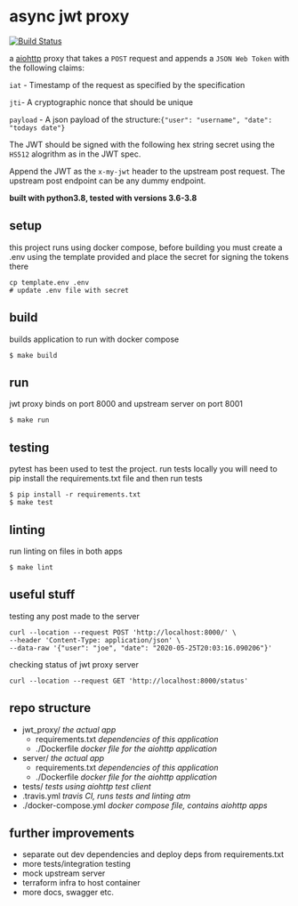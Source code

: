 # async jwt proxy 

[![Build Status](https://travis-ci.com/pathespe/jwt-proxy.svg?branch=master)](https://travis-ci.com/pathespe/jwt-proxy)

a [aiohttp](https://docs.aiohttp.org/en/stable/) proxy that takes a `POST` request and appends a `JSON Web Token` with the following claims:

`iat` - Timestamp of the request as specified by the specification

`jti`- A cryptographic nonce that should be unique

`payload` - A json payload of the structure:`{"user": "username", "date": "todays date"}`

The JWT should be signed with the following hex string secret using the `HS512` alogrithm as in the JWT spec.

Append the JWT as the `x-my-jwt` header to the upstream post request. The upstream post endpoint can be any dummy endpoint. 


__built with python3.8, tested with versions 3.6-3.8__

## setup

this project runs using docker compose, before building you must create a .env using the template provided and place the secret for signing the tokens there
```
cp template.env .env
# update .env file with secret
```


## build 
builds application to run with docker compose
```
$ make build
```

## run 
jwt proxy binds on port 8000 and upstream server on port 8001
```
$ make run
```

## testing
pytest has been used to test the project. run tests locally you will need to pip install the requirements.txt file and then run tests

```
$ pip install -r requirements.txt
$ make test
```

## linting
run linting on files in both apps
```
$ make lint 
```
## useful stuff

testing any post made to the server
```
curl --location --request POST 'http://localhost:8000/' \
--header 'Content-Type: application/json' \
--data-raw '{"user": "joe", "date": "2020-05-25T20:03:16.090206"}'
```

checking status of jwt proxy server
```
curl --location --request GET 'http://localhost:8000/status'
```

## repo structure
 - jwt_proxy/ *the actual app*
    - requirements.txt *dependencies of this application*
    - ./Dockerfile *docker file for the aiohttp application*
 - server/ *the actual app*
    - requirements.txt *dependencies of this application*
    - ./Dockerfile *docker file for the aiohttp application*
 - tests/ *tests using aiohttp test client*
 - .travis.yml *travis CI, runs tests and linting atm*
 - ./docker-compose.yml *docker compose file, contains aiohttp apps*


## further improvements

 - separate out dev dependencies and deploy deps from requirements.txt
 - more tests/integration testing
 - mock upstream server
 - terraform infra to host container
 - more docs, swagger etc.